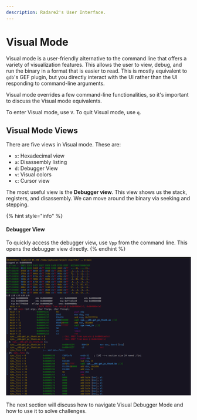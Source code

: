```yaml
---
description: Radare2's User Interface.
---
```


# Visual Mode

Visual mode is a user-friendly alternative to the command line that offers a variety of visualization features. This allows the user to view, debug, and run the binary in a format that is easier to read. This is mostly equivalent to `gdb`'s GEF plugin, but you directly interact with the UI rather than the UI responding to command-line arguments.

Visual mode overrides a few command-line functionalities, so it's important to discuss the Visual mode equivalents.

To enter Visual mode, use `V`. To quit Visual mode, use `q`.

## Visual Mode Views

There are five views in Visual mode. These are:

* `x`: Hexadecimal view
* `a`: Disassembly listing
* `d`: Debugger View
* `v`: Visual colors
* `c`: Cursor view

The most useful view is the **Debugger view**. This view shows us the stack, registers, and disassembly. We can move around the binary via seeking and stepping.

{% hint style="info" %}
#### Debugger View

To quickly access the debugger view, use `Vpp` from the command line. This opens the debugger view directly.
{% endhint %}

<div align="center">

<img src="../../.gitbook/assets/r2-v-demo.png" alt="Radare2 Visual Debugger Mode">

</div>

The next section will discuss how to navigate Visual Debugger Mode and how to use it to solve challenges.
